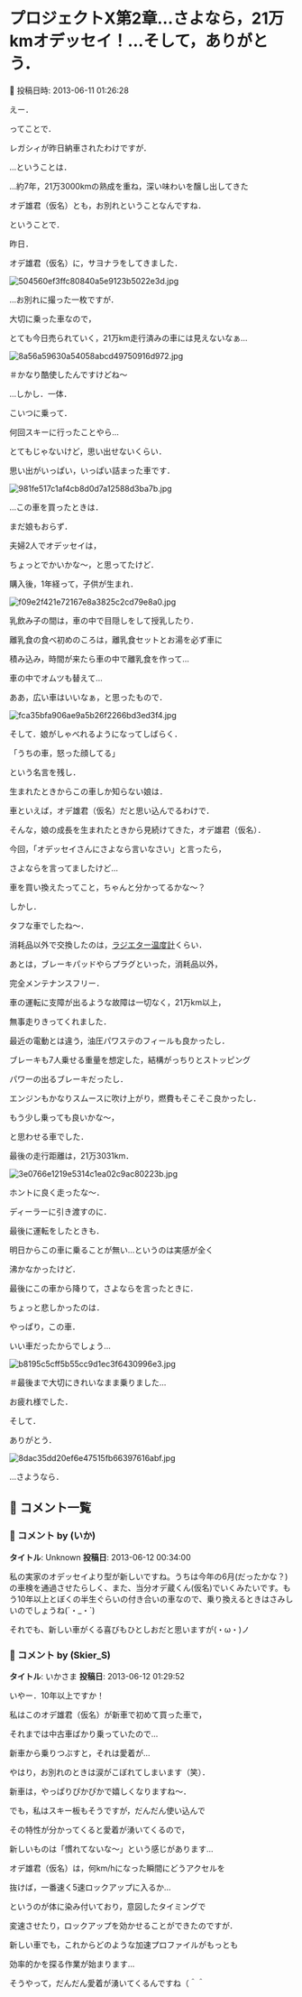 # プロジェクトX第2章…さよなら，21万kmオデッセイ！…そして，ありがとう．

📅 投稿日時: 2013-06-11 01:26:28

えー．


ってことで．





レガシィが昨日納車されたわけですが．


…ということは．





…約7年，21万3000kmの熟成を重ね，深い味わいを醸し出してきた


オデ雄君（仮名）とも，お別れということなんですね．





ということで．


昨日．


オデ雄君（仮名）に，サヨナラをしてきました．




![504560ef3ffc80840a5e9123b5022e3d.jpg](images/504560ef3ffc80840a5e9123b5022e3d.jpg)




…お別れに撮った一枚ですが．


大切に乗った車なので，


とても今日売られていく，21万km走行済みの車には見えないなぁ…




![8a56a59630a54058abcd49750916d972.jpg](images/8a56a59630a54058abcd49750916d972.jpg)




＃かなり酷使したんですけどね～





…しかし．一体．


こいつに乗って．


何回スキーに行ったことやら…


とてもじゃないけど，思い出せないくらい．


思い出がいっぱい，いっぱい詰まった車です．




![981fe517c1af4cb8d0d7a12588d3ba7b.jpg](images/981fe517c1af4cb8d0d7a12588d3ba7b.jpg)







…この車を買ったときは．


まだ娘もおらず．


夫婦2人でオデッセイは，


ちょっとでかいかな～，と思ってたけど．





購入後，1年経って，子供が生まれ．




![f09e2f421e72167e8a3825c2cd79e8a0.jpg](images/f09e2f421e72167e8a3825c2cd79e8a0.jpg)




乳飲み子の間は，車の中で目隠しをして授乳したり．


離乳食の食べ初めのころは，離乳食セットとお湯を必ず車に


積み込み，時間が来たら車の中で離乳食を作って…


車の中でオムツも替えて…


ああ，広い車はいいなぁ，と思ったもので．




![fca35bfa906ae9a5b26f2266bd3ed3f4.jpg](images/fca35bfa906ae9a5b26f2266bd3ed3f4.jpg)







そして．娘がしゃべれるようになってしばらく．


「うちの車，怒った顔してる」


という名言を残し．





生まれたときからこの車しか知らない娘は．


車といえば，オデ雄君（仮名）だと思い込んでるわけで．





そんな，娘の成長を生まれたときから見続けてきた，オデ雄君（仮名）．


今回，「オデッセイさんにさよなら言いなさい」と言ったら，


さよならを言ってましたけど…


車を買い換えたってこと，ちゃんと分かってるかな～？





しかし．


タフな車でしたね～．


消耗品以外で交換したのは，[ラジエター温度計](d20120301.md)くらい．


あとは，ブレーキパッドやらプラグといった，消耗品以外，


完全メンテナンスフリー．


車の運転に支障が出るような故障は一切なく，21万km以上，


無事走りきってくれました．


最近の電動とは違う，油圧パワステのフィールも良かったし．


ブレーキも7人乗せる重量を想定した，結構がっちりとストッピング


パワーの出るブレーキだったし．


エンジンもかなりスムースに吹け上がり，燃費もそこそこ良かったし．


もう少し乗っても良いかな～，


と思わせる車でした．





最後の走行距離は，21万3031km．




![3e0766e1219e5314c1ea02c9ac80223b.jpg](images/3e0766e1219e5314c1ea02c9ac80223b.jpg)




ホントに良く走ったな～．


ディーラーに引き渡すのに．


最後に運転をしたときも．


明日からこの車に乗ることが無い…というのは実感が全く


沸かなかったけど．





最後にこの車から降りて，さよならを言ったときに．


ちょっと悲しかったのは．


やっぱり，この車．


いい車だったからでしょう…




![b8195c5cff5b55cc9d1ec3f6430996e3.jpg](images/b8195c5cff5b55cc9d1ec3f6430996e3.jpg)




＃最後まで大切にきれいなまま乗りました…





お疲れ様でした．


そして．


ありがとう．




![8dac35dd20ef6e47515fb66397616abf.jpg](images/8dac35dd20ef6e47515fb66397616abf.jpg)




…さようなら．

## 💬 コメント一覧

### 💬 コメント by (いか)
**タイトル**: Unknown
**投稿日**: 2013-06-12 00:34:00

私の実家のオデッセイより型が新しいですね。うちは今年の6月(だったかな？)の車検を通過させたらしく、また、当分オデ蔵くん(仮名)でいくみたいです。もう10年以上とぼくの半生ぐらいの付き合いの車なので、乗り換えるときはさみしいのでしょうね(´・_・`)

それでも、新しい車がくる喜びもひとしおだと思いますが(・ω・)ノ

### 💬 コメント by (Skier_S)
**タイトル**: いかさま
**投稿日**: 2013-06-12 01:29:52

いやー．10年以上ですか！

私はこのオデ雄君（仮名）が新車で初めて買った車で，

それまでは中古車ばかり乗っていたので…

新車から乗りつぶすと，それは愛着が…

やはり，お別れのときは涙がこぼれてしまいます（笑）．



新車は，やっぱりぴかぴかで嬉しくなりますね～．

でも，私はスキー板もそうですが，だんだん使い込んで

その特性が分かってくると愛着が湧いてくるので，

新しいものは「慣れてないな～」という感じがあります…



オデ雄君（仮名）は，何km/hになった瞬間にどうアクセルを

抜けば，一番速く5速ロックアップに入るか…

というのが体に染み付いており，意図したタイミングで

変速させたり，ロックアップを効かせることができたのですが．

新しい車でも，これからどのような加速プロファイルがもっとも

効率的かを探る作業が始まります…

そうやって，だんだん愛着が湧いてくるんですね（＾＾

